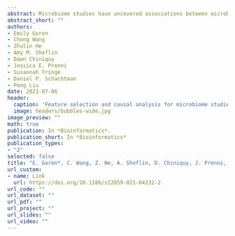 ```yaml
---
abstract: Microbiome studies have uncovered associations between microbes and human, animal, and plant health outcomes. This has led to an interest in developing microbial interventions for treatment of disease and optimization of crop yields which requires identification of microbiome features that impact the outcome in the population of interest. That task is challenging because of the high dimensionality of microbiome data and the confounding that results from the complex and dynamic interactions among host, environment, and microbiome. In the presence of such confounding, variable selection and estimation procedures may have unsatisfactory performance in identifying microbial features with an effect on the outcome. In this manuscript, we aim to estimate population-level effects of individual microbiome features while controlling for confounding by a categorical variable. Due to the high dimensionality and confounding-induced correlation between features, we propose feature screening, selection, and estimation conditional on each stratum of the confounder followed by a standardization approach to estimation of population-level effects of individual features. Comprehensive simulation studies demonstrate the advantages of our approach in recovering relevant features. Utilizing a potential-outcomes framework, we outline assumptions required to ascribe causal, rather than associational, interpretations to the identified microbiome effects. We conducted an agricultural study of the rhizosphere microbiome of sorghum in which nitrogen fertilizer application is a confounding variable. In this study, the proposed approach identified microbial taxa that are consistent with biological understanding of potential plant-microbe interactions. Standardization enables more accurate identification of individual microbiome features with an effect on the outcome of interest compared to other variable selection and estimation procedures when there is confounding by a categorical variable.
abstract_short: ""
authors:
- Emily Goren
- Chong Wang
- Zhulin He
- Amy M. Sheflin
- Dawn Chiniquy
- Jessica E. Prenni
- Susannah Tringe
- Daniel P. Schachtman
- Peng Liu 
date: 2021-07-06
header:
  caption: 'Feature selection and causal analysis for microbiome studies in the presence of confounding using standardization'
  image: headers/bubbles-wide.jpg
image_preview: ""
math: true
publication: In *Bioinformatics*.
publication_short: In *Bioinformatics*
publication_types:
- "2"
selected: false
title: "E. Goren*, C. Wang, Z. He, A. Sheflin, D. Chiniquy, J. Prenni, S. Tringe, D. Schachtman, P. Liu* (2021). Feature selection and causal analysis for microbiome studies in the presence of confounding using standardization. BMC Bioinformatics 22, 362"
url_custom:
- name: Link
  url: https://doi.org/10.1186/s12859-021-04232-2
url_code: ""
url_dataset: ""
url_pdf: ""
url_project: ""
url_slides: ""
url_video: ""
---
```

